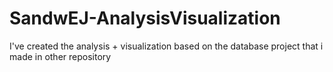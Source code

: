 # SandwEJ-AnalysisVisualization

I've created the analysis + visualization based on the database project that i made in other repository
